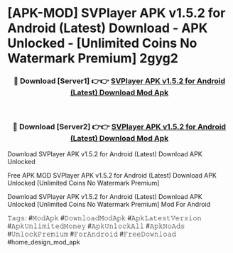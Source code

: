 # [APK-MOD] SVPlayer APK v1.5.2 for Android (Latest) Download - APK Unlocked - [Unlimited Coins No Watermark Premium] 2gyg2



<div align="center">
<h3>🔴 Download [Server1] 👉👉 <a href="https://momento.my/?title=SVPlayer_APK_v1.5.2_for_Android_(Latest)_Download">SVPlayer APK v1.5.2 for Android (Latest) Download Mod Apk</a></h3><br>

<h3>🔴 Download [Server2] 👉👉 <a href="https://momento.my/?title=SVPlayer_APK_v1.5.2_for_Android_(Latest)_Download">SVPlayer APK v1.5.2 for Android (Latest) Download Mod Apk</a></h3>
</div>



Download SVPlayer APK v1.5.2 for Android (Latest) Download APK Unlocked

Free APK MOD SVPlayer APK v1.5.2 for Android (Latest) Download APK Unlocked [Unlimited Coins No Watermark Premium]

Download SVPlayer APK v1.5.2 for Android (Latest) Download APK Unlocked [Unlimited Coins No Watermark Premium] Mod For Android

𝚃𝚊𝚐𝚜: #𝙼𝚘𝚍𝙰𝚙𝚔 #𝙳𝚘𝚠𝚗𝚕𝚘𝚊𝚍𝙼𝚘𝚍𝙰𝚙𝚔 #𝙰𝚙𝚔𝙻𝚊𝚝𝚎𝚜𝚝𝚅𝚎𝚛𝚜𝚒𝚘𝚗 #𝙰𝚙𝚔𝚄𝚗𝚕𝚒𝚖𝚒𝚝𝚎𝚍𝙼𝚘𝚗𝚎𝚢 #𝙰𝚙𝚔𝚄𝚗𝚕𝚘𝚌𝚔𝙰𝚕𝚕 #𝙰𝚙𝚔𝙽𝚘𝙰𝚍𝚜 #𝚄𝚗𝚕𝚘𝚌𝚔𝙿𝚛𝚎𝚖𝚒𝚞𝚖 #𝙵𝚘𝚛𝙰𝚗𝚍𝚛𝚘𝚒𝚍 #𝙵𝚛𝚎𝚎𝙳𝚘𝚠𝚗𝚕𝚘𝚊𝚍 #home_design_mod_apk
